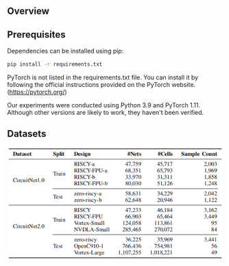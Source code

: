 ## Overview
## Prerequisites
Dependencies can be installed using pip:

```bash
pip install -r requirements.txt
```

PyTorch is not listed in the requirements.txt file. You can install it by following the official instructions provided on the PyTorch website.(https://pytorch.org/)

Our experiments were conducted using Python 3.9 and PyTorch 1.11. Although other versions are likely to work, they haven't been verified.

## Datasets

![Dataset imformation](./picture/Dataset.png)
